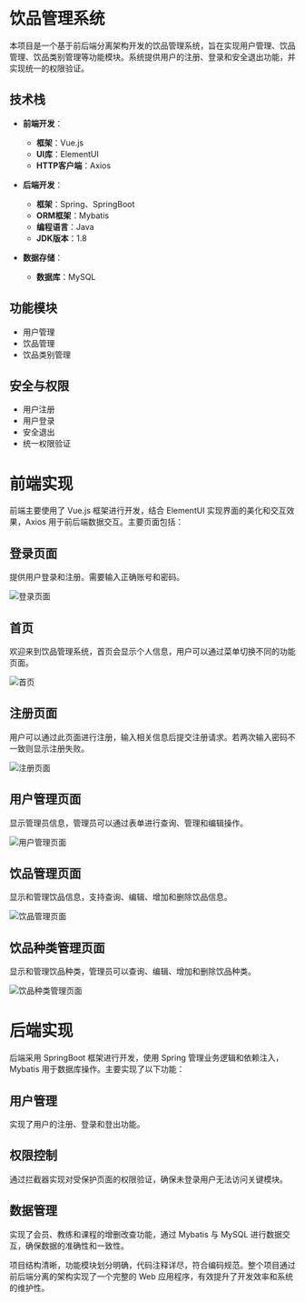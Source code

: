 # 饮品管理系统

本项目是一个基于前后端分离架构开发的饮品管理系统，旨在实现用户管理、饮品管理、饮品类别管理等功能模块。系统提供用户的注册、登录和安全退出功能，并实现统一的权限验证。

## 技术栈

- **前端开发**：
  - **框架**：Vue.js
  - **UI库**：ElementUI
  - **HTTP客户端**：Axios

- **后端开发**：
  - **框架**：Spring、SpringBoot
  - **ORM框架**：Mybatis
  - **编程语言**：Java
  - **JDK版本**：1.8

- **数据存储**：
  - **数据库**：MySQL

## 功能模块

- 用户管理
- 饮品管理
- 饮品类别管理

## 安全与权限

- 用户注册
- 用户登录
- 安全退出
- 统一权限验证
# 前端实现

前端主要使用了 Vue.js 框架进行开发，结合 ElementUI 实现界面的美化和交互效果，Axios 用于前后端数据交互。主要页面包括：

## 登录页面

提供用户登录和注册。需要输入正确账号和密码。

![登录页面](https://imgur.la/images/2024/11/15/-2024-11-15-190800.png)

## 首页

欢迎来到饮品管理系统，首页会显示个人信息，用户可以通过菜单切换不同的功能页面。

![首页](https://imgur.la/images/2024/11/15/-2024-11-15-191328.png)

## 注册页面

用户可以通过此页面进行注册，输入相关信息后提交注册请求。若两次输入密码不一致则显示注册失败。

![注册页面](https://imgur.la/images/2024/11/15/-2024-11-15-191354.png) 

## 用户管理页面

显示管理员信息，管理员可以通过表单进行查询、管理和编辑操作。

![用户管理页面](https://imgur.la/images/2024/11/15/-2024-11-15-191410.png)  

## 饮品管理页面

显示和管理饮品信息，支持查询、编辑、增加和删除饮品信息。

![饮品管理页面](https://imgur.la/images/2024/11/15/-2024-11-15-191428.png)  

## 饮品种类管理页面

显示和管理饮品种类，管理员可以查询、编辑、增加和删除饮品种类。

![饮品种类管理页面](https://imgur.la/images/2024/11/15/-2024-11-15-191445.png)  

# 后端实现

后端采用 SpringBoot 框架进行开发，使用 Spring 管理业务逻辑和依赖注入，Mybatis 用于数据库操作。主要实现了以下功能：

## 用户管理

实现了用户的注册、登录和登出功能。

## 权限控制

通过拦截器实现对受保护页面的权限验证，确保未登录用户无法访问关键模块。

## 数据管理

实现了会员、教练和课程的增删改查功能，通过 Mybatis 与 MySQL 进行数据交互，确保数据的准确性和一致性。

项目结构清晰，功能模块划分明确，代码注释详尽，符合编码规范。整个项目通过前后端分离的架构实现了一个完整的 Web 应用程序，有效提升了开发效率和系统的维护性。
